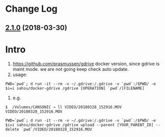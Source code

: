 # Change Log

## [2.1.0](https://github.com/sahsu/docker-gdrive/tree/2.1.0) (2018-03-30)


# Intro
1. https://github.com/prasmussen/gdrive docker version, since gdrive is maint mode. we are not going keep check auto update.
2. usage:
```
PWD=`pwd`; d run -it --rm -v ~/.gdrive:/.gdrive -v `pwd`:/$PWD/ -e $i=i sahsu/docker-gdrive /gdrive [OPERATION] `pwd`/[FILENAME]
```
1. e.g.
```
$  /Volumes/CANSONIC → ll VIDEO/20180328_152916.MOV
VIDEO/20180328_152916.MOV

PWD=`pwd`; d run -it --rm -v ~/.gdrive:/.gdrive -v `pwd`:/$PWD/ -e $i=i sahsu/docker-gdrive /gdrive upload --parent [YOUR_PARENT_ID] --delete `pwd`/VIDEO/20180328_152916.MOV
```
